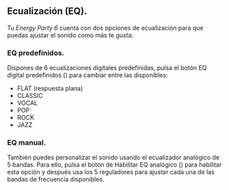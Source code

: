 ## Ecualización (EQ).

Tu *Energy Party 6* cuenta con dos opciones de ecualización para que puedas ajustar el sonido como más te gusta:

### EQ predefinidos.
Dispones de 6 ecualizaciones digitales predefinidas, pulsa el botón EQ digital predefinidos () para cambiar entre las disponibles:
- FLAT (respuesta plana)
- CLASSIC
- VOCAL
- POP
- ROCK
- JAZZ

### EQ manual.
También puedes personalizar el sonido usando el ecualizador analógico de 5 bandas. Para ello, pulsa el botón de Habilitar EQ analógico () para habilitar esta opción y después usa los 5 reguladores para  ajustar cada una de las bandas de frecuencia disponibles.



